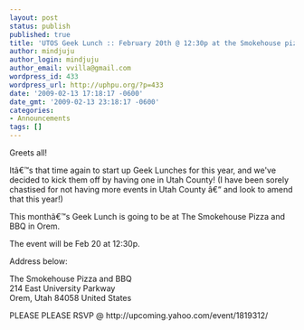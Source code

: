 ```yaml
---
layout: post
status: publish
published: true
title: 'UTOS Geek Lunch :: February 20th @ 12:30p at the Smokehouse pizza & bbq incOrem'
author: mindjuju
author_login: mindjuju
author_email: vvilla@gmail.com
wordpress_id: 433
wordpress_url: http://uphpu.org/?p=433
date: '2009-02-13 17:18:17 -0600'
date_gmt: '2009-02-13 23:18:17 -0600'
categories:
- Announcements
tags: []
---
```

<p>Greets all!</p>
<p>Itâ€™s that time again to start up Geek Lunches for this year, and we've decided to kick them off by having one in Utah County! (I have been sorely chastised for not having more events in Utah County â€“ and look to amend that this year!)</p>
<p>This monthâ€™s Geek Lunch is going to be at The Smokehouse Pizza and BBQ in Orem.  </p>
<p>The event will be Feb 20 at 12:30p.  </p>
<p>Address below:</p>
<p>The Smokehouse Pizza and BBQ<br />
214 East University Parkway<br />
Orem, Utah 84058 United States</p>
<p>PLEASE PLEASE RSVP @ http://upcoming.yahoo.com/event/1819312/</p>
